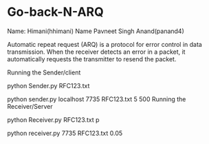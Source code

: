# Go-back-N-ARQ
Name: Himani(hhimani)
Name Pavneet Singh Anand(panand4)


Automatic repeat request (ARQ) is a protocol for error control in data transmission. 
When the receiver detects an error in a packet, it automatically requests the transmitter to resend the packet.


Running the Sender/client

python Sender.py  <ip of server> <port of server> RFC123.txt <window> <mss> 

python sender.py localhost 7735 RFC123.txt 5 500
Running the Receiver/Server


python Receiver.py <port of server> RFC123.txt p 


python receiver.py 7735 RFC123.txt 0.05